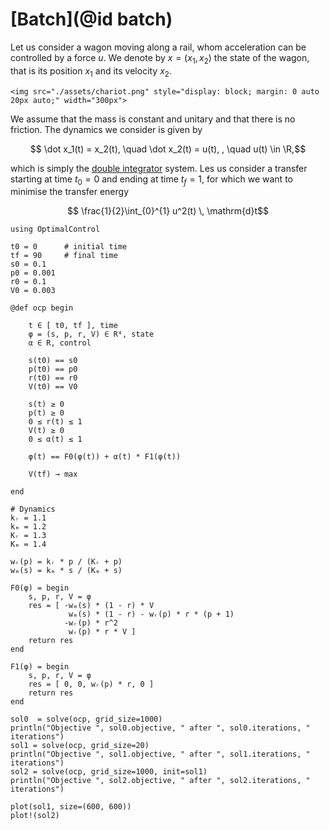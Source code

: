 # [Batch](@id batch)

Let us consider a wagon moving along a rail, whom acceleration can be controlled by a force $u$.
We denote by $x = (x_1, x_2)$ the state of the wagon, that is its position $x_1$ and its velocity $x_2$.

```@raw html
<img src="./assets/chariot.png" style="display: block; margin: 0 auto 20px auto;" width="300px">
```

We assume that the mass is constant and unitary and that there is no friction. The dynamics we consider is given by

```math
    \dot x_1(t) = x_2(t), \quad \dot x_2(t) = u(t), , \quad u(t) \in \R,
```

which is simply the [double integrator](https://en.wikipedia.org/w/index.php?title=Double_integrator&oldid=1071399674) system.
Les us consider a transfer starting at time $t_0 = 0$ and ending at time $t_f = 1$, for which we want to minimise the transfer energy

```math
    \frac{1}{2}\int_{0}^{1} u^2(t) \, \mathrm{d}t
```

```@example main
using OptimalControl

t0 = 0      # initial time
tf = 90     # final time
s0 = 0.1
p0 = 0.001
r0 = 0.1
V0 = 0.003

@def ocp begin

    t ∈ [ t0, tf ], time
    φ = (s, p, r, V) ∈ R⁴, state 
    α ∈ R, control

    s(t0) == s0
    p(t0) == p0
    r(t0) == r0
    V(t0) == V0
    
    s(t) ≥ 0
    p(t) ≥ 0
    0 ≤ r(t) ≤ 1
    V(t) ≥ 0
    0 ≤ α(t) ≤ 1

    φ̇(t) == F0(φ(t)) + α(t) * F1(φ(t))

    V(tf) → max

end

# Dynamics
kᵣ = 1.1
kₘ = 1.2
Kᵣ = 1.3
Kₘ = 1.4

wᵣ(p) = kᵣ * p / (Kᵣ + p)
wₘ(s) = kₘ * s / (Kₘ + s)

F0(φ) = begin
    s, p, r, V = φ
    res = [ -wₘ(s) * (1 - r) * V
             wₘ(s) * (1 - r) - wᵣ(p) * r * (p + 1)
            -wᵣ(p) * r^2
             wᵣ(p) * r * V ]
    return res
end

F1(φ) = begin
    s, p, r, V = φ
    res = [ 0, 0, wᵣ(p) * r, 0 ]
    return res
end

sol0  = solve(ocp, grid_size=1000)
println("Objective ", sol0.objective, " after ", sol0.iterations, " iterations")
sol1 = solve(ocp, grid_size=20)
println("Objective ", sol1.objective, " after ", sol1.iterations, " iterations")
sol2 = solve(ocp, grid_size=1000, init=sol1)
println("Objective ", sol2.objective, " after ", sol2.iterations, " iterations")

plot(sol1, size=(600, 600))
plot!(sol2)
```